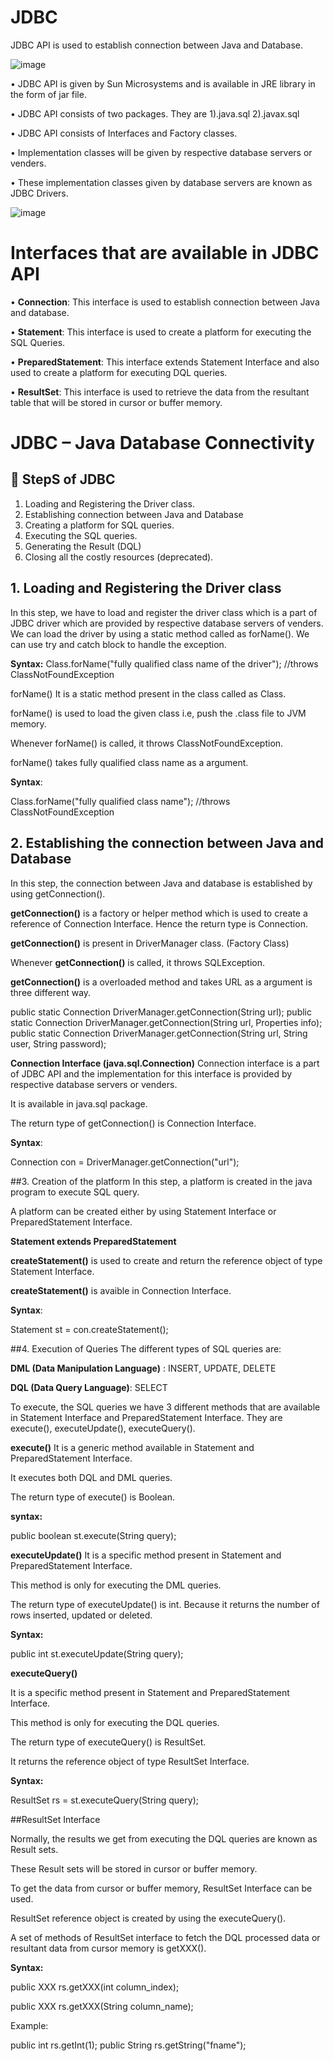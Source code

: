 # JDBC

JDBC API is used to establish connection between Java and Database.

![image](https://github.com/user-attachments/assets/c2565a43-4d44-4dc8-a13b-79445dceadc7)

• JDBC API is given by Sun Microsystems and is available in JRE library in the form of jar file.

• JDBC API consists of two packages. They are
1\).java.sql
2\).javax.sql

• JDBC API consists of Interfaces and Factory classes.

• Implementation classes will be given by respective database servers or venders.

• These implementation classes given by database servers are known as JDBC Drivers.

![image](https://github.com/user-attachments/assets/56a5b1ac-0728-4dab-919f-32d71602ce72)

# Interfaces that are available in JDBC API

• **Connection**: This interface is used to establish connection between Java and database.

• **Statement**: This interface is used to create a platform for executing the SQL Queries.

• **PreparedStatement**: This interface extends Statement Interface and also used to create a platform for executing DQL queries.

• **ResultSet**: This interface is used to retrieve the data from the resultant table that will be stored in cursor or buffer memory.

# JDBC – Java Database Connectivity

## 🔢 StepS of JDBC

1. Loading and Registering the Driver class.
2. Establishing connection between Java and Database
3. Creating a platform for SQL queries.
4. Executing the SQL queries.
5. Generating the Result (DQL)
6. Closing all the costly resources (deprecated).

## 1. Loading and Registering the Driver class

In this step, we have to load and register the driver class which is a part of JDBC driver which are provided by respective database servers of venders. We can load the driver by using a static method called as forName(). We can use try and catch block to handle the exception.

**Syntax:**
Class.forName("fully qualified class name of the driver"); //throws ClassNotFoundException

forName()
It is a static method present in the class called as Class.

forName() is used to load the given class i.e, push the .class file to JVM memory.

Whenever forName() is called, it throws ClassNotFoundException.

forName() takes fully qualified class name as a argument.

**Syntax**:

Class.forName("fully qualified class name"); //throws ClassNotFoundException

## 2. Establishing the connection between Java and Database

In this step, the connection between Java and database is established by using getConnection().

**getConnection()** is a factory or helper method which is used to create a reference of Connection Interface. Hence the return type is Connection.

**getConnection()** is present in DriverManager class. (Factory Class)

Whenever **getConnection()** is called, it throws SQLException.

**getConnection()** is a overloaded method and takes URL as a argument is three different way.


public static Connection DriverManager.getConnection(String url);
public static Connection DriverManager.getConnection(String url, Properties info);
public static Connection DriverManager.getConnection(String url, String user, String password);

**Connection Interface (java.sql.Connection)**
Connection interface is a part of JDBC API and the implementation for this interface is provided by respective database servers or venders.

It is available in java.sql package.

The return type of getConnection() is Connection Interface.

**Syntax**:

Connection con = DriverManager.getConnection("url");

##3. Creation of the platform
In this step, a platform is created in the java program to execute SQL query.

A platform can be created either by using Statement Interface or PreparedStatement Interface.

**Statement extends PreparedStatement**

**createStatement()** is used to create and return the reference object of type Statement Interface.

**createStatement()** is avaible in Connection Interface.

**Syntax**:

Statement st = con.createStatement();

##4. Execution of Queries
The different types of SQL queries are:

**DML (Data Manipulation Language)** : INSERT, UPDATE, DELETE

**DQL (Data Query Language)**: SELECT

To execute, the SQL queries we have 3 different methods that are available in Statement Interface and PreparedStatement Interface.
They are execute(), executeUpdate(), executeQuery().

**execute()**
It is a generic method available in Statement and PreparedStatement Interface.

It executes both DQL and DML queries.

The return type of execute() is Boolean.

**syntax:**

public boolean st.execute(String query);

**executeUpdate()**
It is a specific method present in Statement and PreparedStatement Interface.

This method is only for executing the DML queries.

The return type of executeUpdate() is int. Because it returns the number of rows inserted, updated or deleted.

**Syntax:**

public int st.executeUpdate(String query);

**executeQuery()**

It is a specific method present in Statement and PreparedStatement Interface.

This method is only for executing the DQL queries.

The return type of executeQuery() is ResultSet.

It returns the reference object of type ResultSet Interface.

**Syntax:**

ResultSet rs = st.executeQuery(String query);

##ResultSet Interface

Normally, the results we get from executing the DQL queries are known as Result sets.

These Result sets will be stored in cursor or buffer memory.

To get the data from cursor or buffer memory, ResultSet Interface can be used.

ResultSet reference object is created by using the executeQuery().

A set of methods of ResultSet interface to fetch the DQL processed data or resultant data from cursor memory is getXXX().

**Syntax:**

public XXX rs.getXXX(int column\_index);

public XXX rs.getXXX(String column\_name);

Example:

public int rs.getInt(1);
public String rs.getString("fname");
